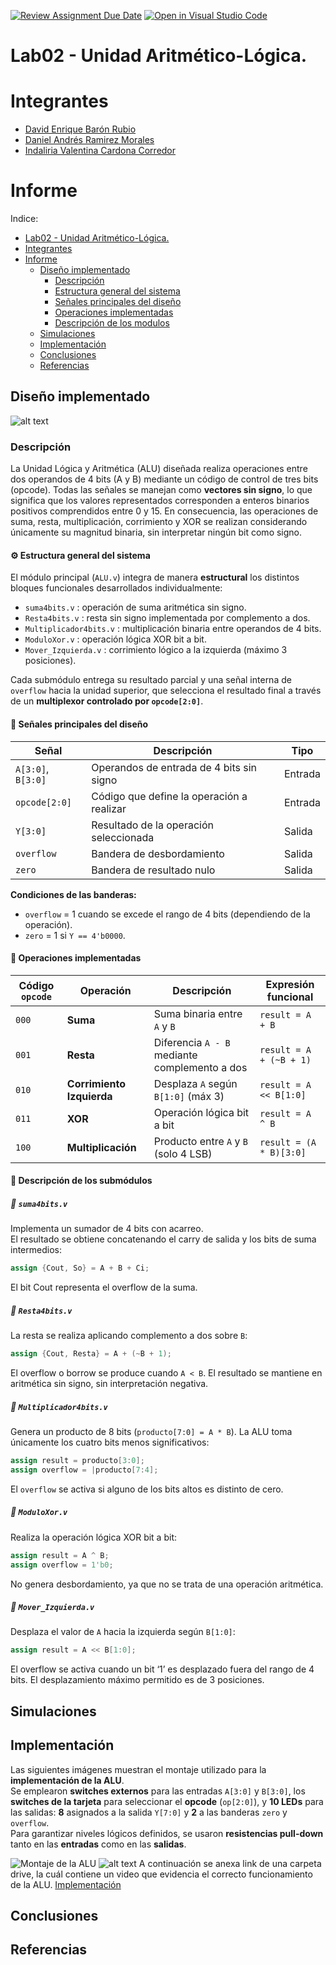 [![Review Assignment Due Date](https://classroom.github.com/assets/deadline-readme-button-22041afd0340ce965d47ae6ef1cefeee28c7c493a6346c4f15d667ab976d596c.svg)](https://classroom.github.com/a/sEFmt2_p)
[![Open in Visual Studio Code](https://classroom.github.com/assets/open-in-vscode-2e0aaae1b6195c2367325f4f02e2d04e9abb55f0b24a779b69b11b9e10269abc.svg)](https://classroom.github.com/online_ide?assignment_repo_id=20979145&assignment_repo_type=AssignmentRepo)
# Lab02 - Unidad Aritmético-Lógica.

# Integrantes

* [David Enrique Barón Rubio](https://github.com/Dai-En)
* [Daniel Andrés Ramirez Morales](https://github.com/daramirezmor)
* [Indaliria Valentina Cardona Corredor](https://github.com/valentinacardona07)

# Informe

Indice:

- [Lab02 - Unidad Aritmético-Lógica.](#lab02---unidad-aritmético-lógica)
- [Integrantes](#integrantes)
- [Informe](#informe)
  - [Diseño implementado](#diseño-implementado)
    - [Descripción](#descripción)
    - [Estructura general del sistema](#estructura-general-del-sistema)
    - [Señales principales del diseño](#señales-principales-del-diseño)
    - [Operaciones implementadas](#operaciones-implementadas)
    - [Descripción de los modulos](#descripción-de-los-modulos)
  - [Simulaciones](#simulaciones)
  - [Implementación](#implementación)
  - [Conclusiones](#conclusiones)
  - [Referencias](#referencias)

## Diseño implementado
![alt text](image-1.png)
### Descripción
La Unidad Lógica y Aritmética (ALU) diseñada realiza operaciones entre dos operandos de 4 bits (A y B) mediante un código de control de tres bits (opcode). Todas las señales se manejan como **vectores sin signo**, lo que significa que los valores representados corresponden a enteros binarios positivos comprendidos entre 0 y 15.
En consecuencia, las operaciones de suma, resta, multiplicación, corrimiento y XOR se realizan considerando únicamente su magnitud binaria, sin interpretar ningún bit como signo.

#### ⚙️ Estructura general del sistema

El módulo principal (`ALU.v`) integra de manera **estructural** los distintos bloques funcionales desarrollados individualmente:

- `suma4bits.v` : operación de suma aritmética sin signo.  
- `Resta4bits.v` : resta sin signo implementada por complemento a dos.  
- `Multiplicador4bits.v` : multiplicación binaria entre operandos de 4 bits.  
- `ModuloXor.v` : operación lógica XOR bit a bit.  
- `Mover_Izquierda.v` : corrimiento lógico a la izquierda (máximo 3 posiciones).

Cada submódulo entrega su resultado parcial y una señal interna de `overflow` hacia la unidad superior, que selecciona el resultado final a través de un **multiplexor controlado por `opcode[2:0]`**.

#### 🧩 Señales principales del diseño

| Señal | Descripción | Tipo |
|-------|--------------|------|
| `A[3:0]`, `B[3:0]` | Operandos de entrada de 4 bits sin signo | Entrada |
| `opcode[2:0]` | Código que define la operación a realizar | Entrada |
| `Y[3:0]` | Resultado de la operación seleccionada | Salida |
| `overflow` | Bandera de desbordamiento | Salida |
| `zero` | Bandera de resultado nulo | Salida |

**Condiciones de las banderas:**
- `overflow` = 1 cuando se excede el rango de 4 bits (dependiendo de la operación).  
- `zero` = 1 si `Y == 4'b0000`.

#### 🧮 Operaciones implementadas

| Código `opcode` | Operación | Descripción | Expresión funcional |
|--------------|------------|-------------|----------------------|
| `000` | **Suma** | Suma binaria entre `A` y `B` | `result = A + B` |
| `001` | **Resta** | Diferencia `A - B` mediante complemento a dos | `result = A + (~B + 1)` |
| `010` | **Corrimiento Izquierda** | Desplaza `A` según `B[1:0]` (máx 3)|  `result = A << B[1:0]`|
| `011` | **XOR** | Operación lógica bit a bit | `result = A ^ B` |
| `100` | **Multiplicación** | Producto entre `A` y `B` (solo 4 LSB)  | `result = (A * B)[3:0]` |

#### 🧱 Descripción de los submódulos

##### 🔹 `suma4bits.v`
Implementa un sumador de 4 bits con acarreo.  
El resultado se obtiene concatenando el carry de salida y los bits de suma intermedios:
```verilog
assign {Cout, So} = A + B + Ci;
```
El bit Cout representa el overflow de la suma.

##### 🔹 `Resta4bits.v`
La resta se realiza aplicando complemento a dos sobre `B`:
```verilog
assign {Cout, Resta} = A + (~B + 1);
```
El overflow o borrow se produce cuando `A < B`.
El resultado se mantiene en aritmética sin signo, sin interpretación negativa.
##### 🔹 `Multiplicador4bits.v`
Genera un producto de 8 bits (`producto[7:0] = A * B`).
La ALU toma únicamente los cuatro bits menos significativos:
```verilog
assign result = producto[3:0];
assign overflow = |producto[7:4];
```
El `overflow` se activa si alguno de los bits altos es distinto de cero.
##### 🔹 `ModuloXor.v`
Realiza la operación lógica XOR bit a bit:
```verilog
assign result = A ^ B;
assign overflow = 1'b0;
```
No genera desbordamiento, ya que no se trata de una operación aritmética.
##### 🔹 `Mover_Izquierda.v`
Desplaza el valor de `A` hacia la izquierda según `B[1:0]`:
```verilog
assign result = A << B[1:0];
```
El overflow se activa cuando un bit ‘1’ es desplazado fuera del rango de 4 bits.
El desplazamiento máximo permitido es de 3 posiciones.


## Simulaciones 

## Implementación
Las siguientes imágenes muestran el montaje utilizado para la **implementación de la ALU**.  
Se emplearon **switches externos** para las entradas `A[3:0]` y `B[3:0]`, los **switches de la tarjeta** para seleccionar el **opcode** (`op[2:0]`), y **10 LEDs** para las salidas: **8** asignados a la salida `Y[7:0]` y **2** a las banderas `zero` y `overflow`.  
Para garantizar niveles lógicos definidos, se usaron **resistencias pull-down** tanto en las **entradas** como en las **salidas**.

![Montaje de la ALU](<implementacion1.jpg>)
![alt text](<implementacion2.jpg>)
A continuación se anexa link de una carpeta drive, la cuál contiene un video que evidencia el correcto funcionamiento de la ALU.
[Implementación](https://drive.google.com/drive/folders/109AuJ9VsYDqh0NAeJVt85cxnVNlal5TP?usp=sharing)

## Conclusiones

## Referencias
